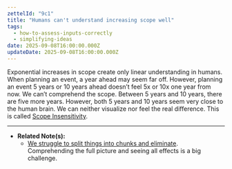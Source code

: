 ```yaml
---
zettelId: "9c1"
title: "Humans can't understand increasing scope well"
tags:
  - how-to-assess-inputs-correctly
  - simplifying-ideas
date: 2025-09-08T16:00:00.000Z
updateDate: 2025-09-08T16:00:00.000Z
---
```


Exponential increases in scope create only linear understanding in humans. When planning an event, a year ahead may seem far off. However, planning an event 5 years or 10 years ahead doesn’t feel 5x or 10x one year from now. We can’t comprehend the scope. Between 5 years and 10 years, there are five more years. However, both 5 years and 10 years seem very close to the human brain. We can neither visualize nor feel the real difference. This is called [Scope Insensitivity](https://www.lesswrong.com/s/5g5TkQTe9rmPS5vvM/p/2ftJ38y9SRBCBsCzy).

---

- **Related Note(s):**
  - [We struggle to split things into chunks and eliminate](/notes/19d/). Comprehending the full picture and seeing all effects is a big challenge.
